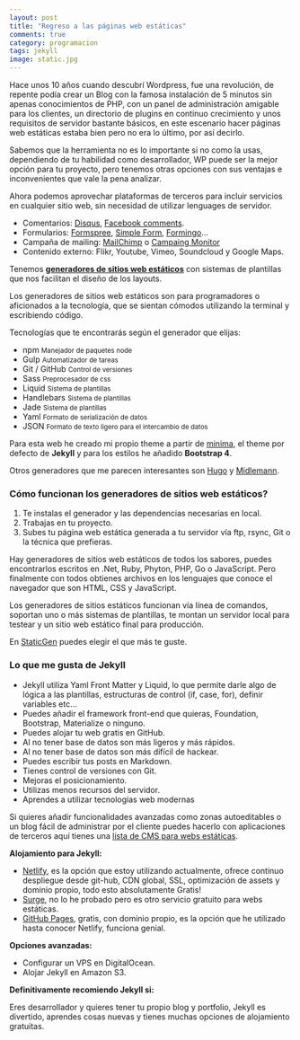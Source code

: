 ```yaml
---
layout: post
title: "Regreso a las páginas web estáticas"
comments: true
category: programacion
tags: jekyll
image: static.jpg
---
```


Hace unos 10 años cuando descubrí Wordpress, fue una revolución, de repente podía crear un Blog con la famosa instalación de 5 minutos sin apenas conocimientos de PHP, con un panel de administración amigable para los clientes, un directorio de plugins en continuo crecimiento y unos requisitos de servidor bastante básicos, en este escenario hacer páginas web estáticas estaba bien pero no era lo último, por así decirlo.

<!-- more -->

Sabemos que la herramienta no es lo importante si no como la usas, dependiendo de tu habilidad como desarrollador, WP puede ser la mejor opción para tu proyecto, pero tenemos otras opciones con sus ventajas e inconvenientes que vale la pena analizar.

Ahora podemos aprovechar plataformas de terceros para incluir servicios en cualquier sitio web, sin necesidad de utilizar lenguages de servidor.

- Comentarios: [Disqus](https://disqus.com/), [Facebook comments](https://developers.facebook.com/docs/plugins/comments/).
- Formularios: [Formspree](https://www.formspree.io/), [Simple Form](https://www.formspree.io/), [Formingo](https://www.formingo.co/)...
- Campaña de mailing: [MailChimp](https://mailchimp.com/) o [Campaing Monitor](https://www.campaignmonitor.com/)
- Contenido externo: Flikr, Youtube, Vimeo, Soundcloud y Google Maps.

Tenemos [**generadores de sitios web estáticos**](https://www.staticgen.com/) con sistemas de plantillas que nos facilitan el diseño de los layouts.

Los generadores de sitios web estáticos son para programadores o aficionados a la tecnología, que se sientan cómodos utilizando la terminal y escribiendo código.

Tecnologías que te encontrarás según el generador que elijas:

- npm <small class="color-gray">Manejador de paquetes node</small>
- Gulp <small class="color-gray">Automatizador de tareas</small>
- Git / GitHub <small class="color-gray">Control de versiones</small>
- Sass <small class="color-gray">Preprocesador de css</small>
- Liquid <small class="color-gray">Sistema de plantillas</small>
- Handlebars <small class="color-gray">Sistema de plantillas</small>
- Jade <small class="color-gray">Sistema de plantillas</small>
- Yaml <small class="color-gray">Formato de serialización de datos</small>
- JSON <small class="color-gray"> Formato de texto ligero para el intercambio de datos</small>

Para esta web he creado mi propio theme a partir de [minima](https://github.com/jekyll/minima), el theme por defecto de **Jekyll** y para los estilos he añadido **Bootstrap 4**.

Otros generadores que me parecen interesantes son [Hugo](https://gohugo.io/) y [Midlemann](https://middlemanapp.com/).

### Cómo funcionan los generadores de sitios web estáticos?

1. Te instalas el generador y las dependencias necesarias en local.
1. Trabajas en tu proyecto.
1. Subes tu página web estática generada a tu servidor vía ftp, rsync, Git o la técnica que prefieras.

Hay generadores de sitios web estáticos de todos los sabores, puedes encontrarlos escritos en .Net, Ruby, Phyton, PHP, Go o JavaScript. Pero finalmente con todos obtienes archivos en los lenguajes que conoce el navegador que son HTML, CSS y JavaScript.

Los generadores de sitios estáticos funcionan vía línea de comandos, soportan uno o más sistemas de plantillas, te montan un servidor local para testear y un sitio web estático final para producción.

En [StaticGen](https://www.staticgen.com/) puedes elegir el que más te guste.

### Lo que me gusta de Jekyll

- Jekyll utiliza Yaml Front Matter y Liquid, lo que permite darle algo de lógica a las plantillas, estructuras de control (if, case, for), definir variables etc...
- Puedes añadir el framework front-end que quieras, Foundation, Bootstrap, Materialize o ninguno.
- Puedes alojar tu web gratis en GitHub.
- Al no tener base de datos son más ligeros y más rápidos.
- Al no tener base de datos son más difícil de hackear.
- Puedes escribir tus posts en Markdown.
- Tienes control de versiones con Git.
- Mejoras el posicionamiento.
- Utilizas menos recursos del servidor.
- Aprendes a utilizar tecnologías web modernas

Si quieres añadir funcionalidades avanzadas como zonas autoeditables o un blog fácil de administrar por el cliente puedes hacerlo con aplicaciones de terceros aquí tienes una [lista de CMS para webs estáticas](https://headlesscms.org/).

**Alojamiento para Jekyll:**

- [Netlify](https://www.netlify.com/), es la opción que estoy utilizando actualmente, ofrece continuo despliegue desde git-hub, CDN global, SSL, optimización de assets y dominio propio, todo esto absolutamente Gratis!
- [Surge](https://surge.sh/), no lo he probado pero es otro servicio gratuito para webs estáticas.
- [GitHub Pages](https://pages.github.com/), gratis, con dominio propio, es la opción que he utilizado hasta conocer Netlify, funciona genial.

**Opciones avanzadas:**

- Configurar un VPS en DigitalOcean.
- Alojar Jekyll en Amazon S3.

**Definitivamente recomiendo Jekyll si:**

Eres desarrollador y quieres tener tu propio blog y portfolio, Jekyll es divertido, aprendes cosas nuevas y tienes muchas opciones de alojamiento gratuitas.
